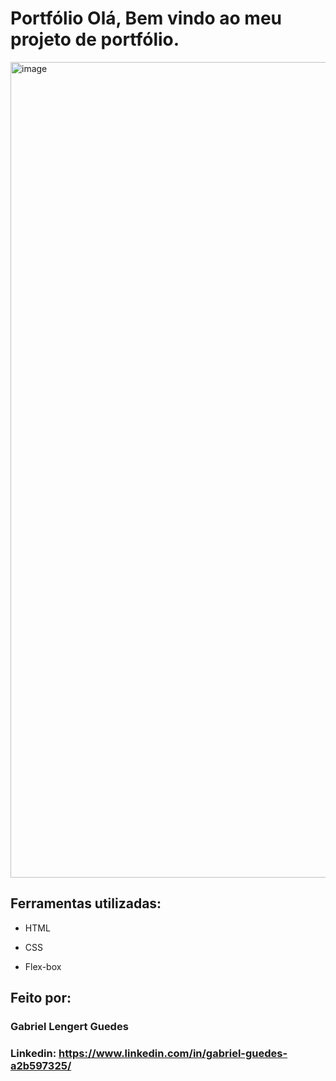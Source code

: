 # Portfólio Olá, Bem vindo ao meu projeto de portfólio.

<img width="2559" height="1305" alt="image" src="https://github.com/user-attachments/assets/4fbae9e6-b4f9-4a51-b45f-8e303e4c251b" />

## Ferramentas utilizadas:

* HTML

* CSS

* Flex-box

## Feito por:

### Gabriel Lengert Guedes

### Linkedin: https://www.linkedin.com/in/gabriel-guedes-a2b597325/
